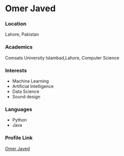 # Omer Javed

### Location

Lahore, Pakistan

### Academics

Comsats University Islambad,Lahore, Computer Science

### Interests

- Machine Learning
- Artificial Intelligence
- Data Science
- Sound design

### Languages

- Python
- Java

### Profile Link

[Omer Javed](https://github.com/omerjaved11)
